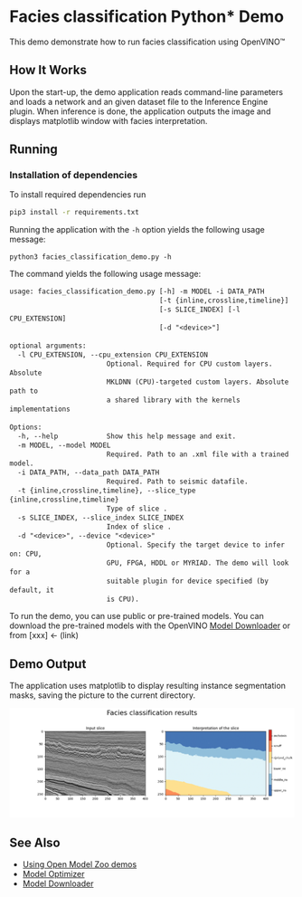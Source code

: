 # Facies classification Python* Demo

This demo demonstrate how to run facies classification using OpenVINO&trade;


## How It Works
Upon the start-up, the demo application reads command-line parameters and loads a network and an given dataset file to the
Inference Engine plugin. When inference is done, the application outputs the image and displays matplotlib window with facies interpretation.

## Running

### Installation of dependencies

To install required dependencies run

```bash
pip3 install -r requirements.txt
```

Running the application with the `-h` option yields the following usage message:

``` 
python3 facies_classification_demo.py -h
```
The command yields the following usage message:
```
usage: facies_classification_demo.py [-h] -m MODEL -i DATA_PATH
                                     [-t {inline,crossline,timeline}]
                                     [-s SLICE_INDEX] [-l CPU_EXTENSION]
                                     [-d "<device>"]

optional arguments:
  -l CPU_EXTENSION, --cpu_extension CPU_EXTENSION
                        Optional. Required for CPU custom layers. Absolute
                        MKLDNN (CPU)-targeted custom layers. Absolute path to
                        a shared library with the kernels implementations

Options:
  -h, --help            Show this help message and exit.
  -m MODEL, --model MODEL
                        Required. Path to an .xml file with a trained model.
  -i DATA_PATH, --data_path DATA_PATH
                        Required. Path to seismic datafile.
  -t {inline,crossline,timeline}, --slice_type {inline,crossline,timeline}
                        Type of slice .
  -s SLICE_INDEX, --slice_index SLICE_INDEX
                        Index of slice .
  -d "<device>", --device "<device>"
                        Optional. Specify the target device to infer on: CPU,
                        GPU, FPGA, HDDL or MYRIAD. The demo will look for a
                        suitable plugin for device specified (by default, it
                        is CPU).

```

To run the demo, you can use public or pre-trained models. You can download the pre-trained models with the OpenVINO [Model Downloader](../../../tools/downloader/README.md) or from [xxx] <- (link)

## Demo Output

The application uses matplotlib to display resulting instance segmentation masks, saving the picture to the current directory.

![](./facies_classification_demo.png)

## See Also
* [Using Open Model Zoo demos](../../README.md)
* [Model Optimizer](https://docs.openvinotoolkit.org/latest/_docs_MO_DG_Deep_Learning_Model_Optimizer_DevGuide.html)
* [Model Downloader](../../../tools/downloader/README.md)
